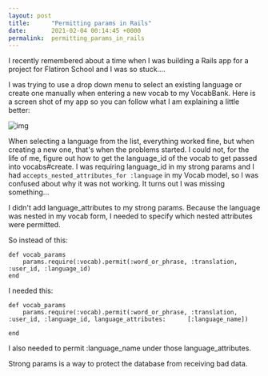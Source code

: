 ```yaml
---
layout: post
title:      "Permitting params in Rails"
date:       2021-02-04 00:14:45 +0000
permalink:  permitting_params_in_rails
---
```


I recently remembered about a time when I was building a Rails app for a project for Flatiron School and I was so stuck....

I was trying to use a drop down menu to select an existing language or create one manually when entering a new vocab to my VocabBank. Here is a screen shot of my app so you can follow what I am explaining a little better:

![img](https://i.imgur.com/l2sYDkO.png[/img]http://)

When selecting a language from the list, everything worked fine, but when creating a new one, that's when the problems started. I could not, for the life of me, figure out how to get the language_id of the vocab to get passed into vocabs#create. I was requiring language_id in my strong params and I had ```accepts_nested_attributes_for :language``` in my Vocab model, so I was confused about why it was not working. It turns out I was missing something...

I didn't add language_attributes to my strong params. Because the language was nested in my vocab form, I needed to specify which nested attributes were permitted. 

So instead of this:

```
def vocab_params 
    params.require(:vocab).permit(:word_or_phrase, :translation, :user_id, :language_id)
end
```
		 
I needed this:

```
def vocab_params 
    params.require(:vocab).permit(:word_or_phrase, :translation, :user_id, :language_id, language_attributes:      [:language_name])
     
end
```
		 
I also needed to permit :language_name under those language_attributes.


Strong params is a way to protect the database from receiving bad data. 


